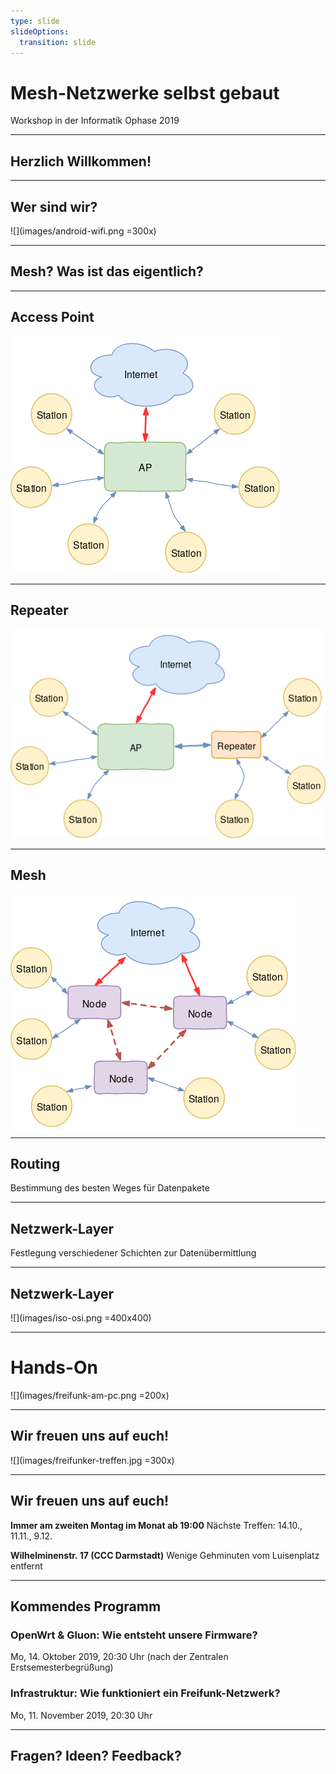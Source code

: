 ```yaml
---
type: slide
slideOptions:
  transition: slide
---
```


# Mesh-Netzwerke selbst gebaut
Workshop in der Informatik Ophase 2019

---

## Herzlich Willkommen!

---

## Wer sind wir?

![](images/android-wifi.png =300x)


---

## Mesh? Was ist das eigentlich?

---

## Access Point

![](images/schema-ap.png)


---

## Repeater

![](images/schema-repeater.png)

---

## Mesh

![](images/schema-mesh.png)

---

## Routing

Bestimmung des besten Weges für Datenpakete

---

## Netzwerk-Layer

Festlegung verschiedener Schichten zur Datenübermittlung

---

## Netzwerk-Layer

![](images/iso-osi.png =400x400)

---

# Hands-On

![](images/freifunk-am-pc.png =200x)


---

## Wir freuen uns auf euch!

![](images/freifunker-treffen.jpg =300x)

---

## Wir freuen uns auf euch!

**Immer am zweiten Montag im Monat ab 19:00**
Nächste Treffen: 14.10., 11.11., 9.12.

**Wilhelminenstr. 17 (CCC Darmstadt)**
Wenige Gehminuten vom Luisenplatz entfernt


---

## Kommendes Programm

### OpenWrt & Gluon: Wie entsteht unsere Firmware?
Mo, 14. Oktober 2019, 20:30 Uhr
(nach der Zentralen Erstsemesterbegrüßung)

### Infrastruktur: Wie funktioniert ein Freifunk-Netzwerk?
Mo, 11. November 2019, 20:30 Uhr

---

## Fragen? Ideen? Feedback?

